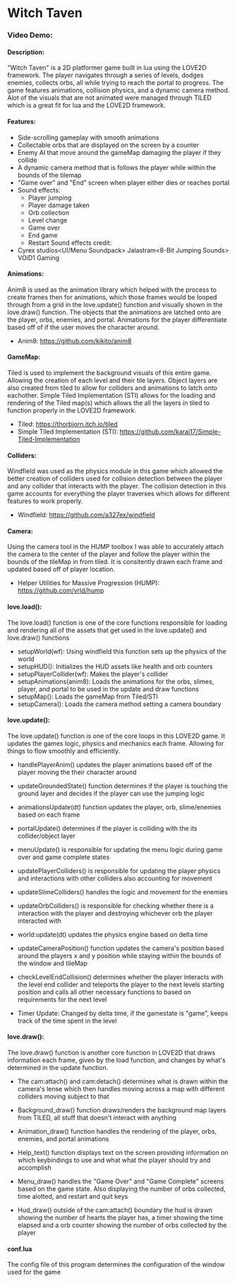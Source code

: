 # Witch Taven

### Video Demo:

#### Description: 

"Witch Taven" is a 2D platformer game built in lua using the LOVE2D framework. The player navigates through a series of levels, dodges enemies, collects orbs, all while trying to reach the portal to progress. The game features animations, collision physics, and a dynamic camera method. Alot of the visuals that are not animated were managed through TILED which is a great fit for lua and the LOVE2D framework.

#### Features:
- Side-scrolling gameplay with smooth animations
- Collectable orbs that are displayed on the screen by a counter
- Enemy AI that move around the gameMap damaging the player if they collide
- A dynamic camera method that is follows the player while within the bounds of the tilemap
- "Game over" and "End" screen when player either dies or reaches portal 
- Sound effects:
    - Player jumping
    - Player damage taken
    - Orb collection
    - Level change
    - Game over
    - End game
    - Restart
Sound effects credit:
- Cyrex studios<UI/Menu Soundpack>
    Jalastram<8-Bit Jumping Sounds>
	    VOiD1 Gaming<HALFTONE Sound Effects>

#### Animations:

Anim8 is used as the animation library which helped with the process to create frames then for animations, which those frames would be looped through from a grid in the love.update() function and visually shown in the love.draw() function. The objects that the animations are latched onto are the player, orbs, enemies, and portal. Animations for the player differentiate based off of if the user moves the character around.

- Anim8: https://github.com/kikito/anim8

#### GameMap:

Tiled is used to implement the background visuals of this entire game. Allowing the creation of each level and their tile layers. Object layers are also created from tiled to allow for colliders and animations to latch onto eachother. Simple Tiled Implementation (STI) allows for the loading and rendering of the Tiled map(s) which allows the all the layers in tiled to function properly in the LOVE2D framework.

- Tiled: https://thorbjorn.itch.io/tiled
- Simple Tiled Implementation (STI): https://github.com/karai17/Simple-Tiled-Implementation

#### Colliders:

Windfield was used as the physics module in this game which allowed the better creation of colliders used for collision detection between the player and any collider that interacts with the player. The collision detection in this game accounts for everything the player traverses which allows for different features to work properly.

- Windfield: https://github.com/a327ex/windfield

#### Camera:

Using the camera tool in the HUMP toolbox I was able to accurately attach the camera to the center of the player and follow the player within the bounds of the tileMap in from tiled. It is consitently drawn each frame and updated based off of player location.

- Helper Utilities for Massive Progression (HUMP): https://github.com/vrld/hump

#### love.load():

The love.load() function is one of the core functions responsible for loading and rendering all of the assets that get used in the love.update() and love.draw() functions

- setupWorld(wf): Using windfield this function sets up the physics of the world
- setupHUD(): Initializes the HUD assets like health and orb counters
- setupPlayerCollider(wf): Makes the player's collider
- setupAnimations(anim8): Loads the animations for the orbs, slimes, player, and portal to be used in the update and draw functions
- setupMap(): Loads the gameMap from Tiled/STI
- setupCamera(): Loads the camera method setting a camera boundary

#### love.update():

The love.update() function is one of the core loops in this LOVE2D game. It updates the games logic, physics and mechanics each frame. Allowing for things to flow smoothly and efficiently.

- handlePlayerAnim() updates the player animations based off of the player moving the their character around

- updateGroundedState() function determines if the player is touching the ground layer and decides if the player can use the jumping logic

- animationsUpdate(dt) function updates the player, orb, slime/enemies based on each frame

- portalUpdate() determines if the player is colliding with the its collider/object layer

- menuUpdate() is responsible for updating the menu logic during game over and game complete states

- updatePlayerColliders() is responsible for updating the player physics and interactions with other colliders also accounting for movement

- updateSlimeColliders() handles the logic and movement for the enemies

- updateOrbColliders() is responsible for checking whether there is a interaction with the player and destroying whichever orb the player interacted with

- world:update(dt) updates the physics engine based on delta time

- updateCameraPosition() function updates the camera's position based around the players x and y position while staying within the bounds of the window and tileMap

- checkLevelEndCollision() determines whether the player interacts with the level end collider and teleports the player to the next levels starting position and calls all other necessary functions to based on requirements for the next level

- Timer Update: Changed by delta time, if the gamestate is "game", keeps track of the time spent in the level

#### love.draw():

The love.draw() function is another core function in LOVE2D that draws information each frame, given by the load function, and changes by what's determined in the update function.

- The cam:attach() and cam:detach() determines what is drawn within the camera's lense which then handles moving across a map with different colliders moving subject to that

- Background_draw() function draws/renders the background map layers from TILED, all stuff that doesn't interact with anything

- Animation_draw() function handles the rendering of the player, orbs, enemies, and portal animations

- Help_text() function displays text on the screen providing information on which keybindings to use and what what the player should try and accomplish

- Menu_draw() handles the "Game Over" and "Game Complete" screens based on the game state. Also displaying the number of orbs collected, time alotted, and restart and quit keys

- Hud_draw() outside of the cam:attach() boundary the hud is drawn showing the number of hearts the player has, a timer showing the time elapsed and a orb counter showing the number of orbs collected by the player

#### conf.lua
The config file of this program determines the configuration of the window used for the game
